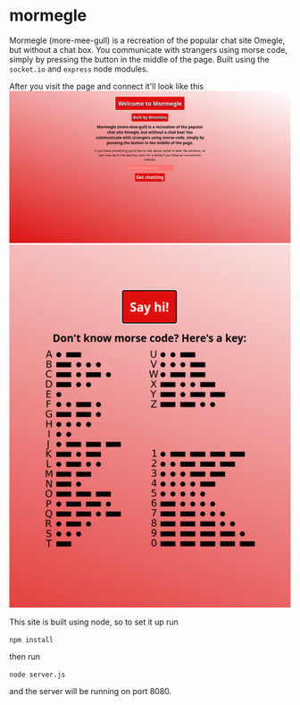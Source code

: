 # mormegle
Mormegle (more-mee-gull) is a recreation of the popular chat site Omegle, but without a chat box. You communicate with strangers using morse code, simply by pressing the button in the middle of the page. Built using the `socket.io` and `express` node modules.

After you visit the page and connect it'll look like this
![main-page](https://raw.githubusercontent.com/milesconrad/mormegle/main/images/mainpage.png)
![connected](https://raw.githubusercontent.com/milesconrad/mormegle/main/images/connected.png)

This site is built using node, so to set it up run

```npm install```

then run

```node server.js```

and the server will be running on port 8080.
